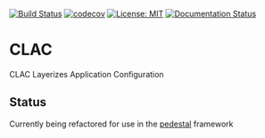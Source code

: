 [![Build Status](https://travis-ci.org/scruffystuffs/clac.svg?branch=master)](https://travis-ci.org/scruffystuffs/clac)
[![codecov](https://codecov.io/gh/scruffystuffs/clac/branch/master/graph/badge.svg)](https://codecov.io/gh/scruffystuffs/clac)
[![License: MIT](https://img.shields.io/badge/License-MIT-blue.svg)](https://opensource.org/licenses/MIT)
[![Documentation Status](https://readthedocs.org/projects/clac/badge/?version=latest)](https://clac.readthedocs.io/en/latest/?badge=latest)


# CLAC

CLAC Layerizes Application Configuration

## Status

Currently being refactored for use in the [pedestal](https://github.com/scruffystuffs/pedestal) framework 
